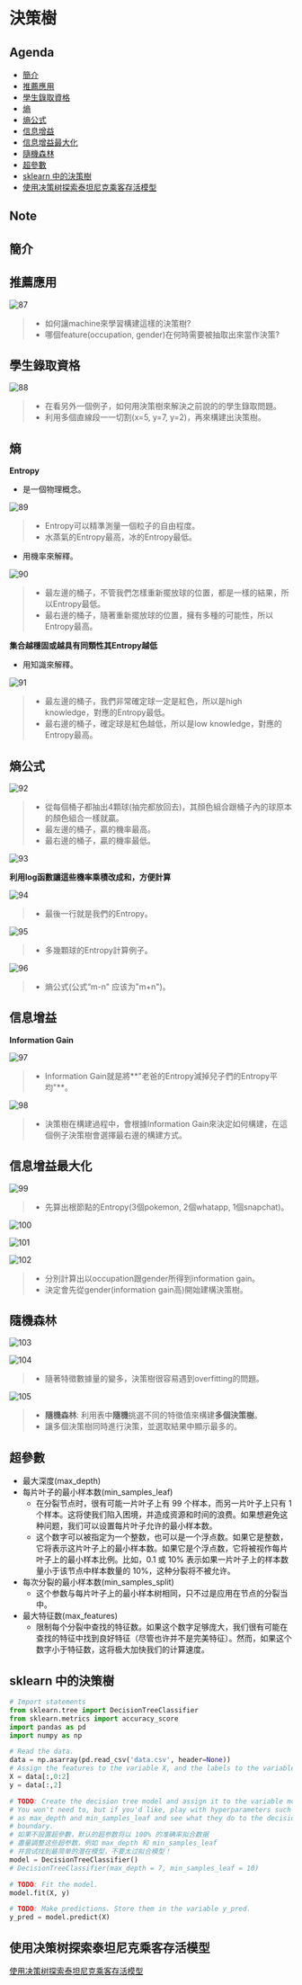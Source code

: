 # 決策樹

## Agenda

- [簡介](#1)
- [推薦應用](#2)
- [學生錄取資格](#3)
- [熵](#4)
- [熵公式](#5)
- [信息增益](#6)
- [信息增益最大化](#7)
- [隨機森林](#8)
- [超參數](#9)
- [sklearn 中的決策樹](#10)
- [使用决策树探索泰坦尼克乘客存活模型](#11)

## Note

<h2 id="1">簡介</h2>


<h2 id="2">推薦應用</h2>

![87](https://github.com/htaiwan/note-Udacity-machine-learning/blob/master/Assets/87.png)

> - 如何讓machine來學習構建這樣的決策樹? 
> - 哪個feature(occupation, gender)在何時需要被抽取出來當作決策?

<h2 id="3">學生錄取資格</h2>

![88](https://github.com/htaiwan/note-Udacity-machine-learning/blob/master/Assets/88.png)

> - 在看另外一個例子，如何用決策樹來解決之前說的的學生錄取問題。
> - 利用多個直線段一一切割(x=5, y=7, y=2)，再來構建出決策樹。

<h2 id="4">熵</h2>

**Entropy**

- 是一個物理概念。

![89](https://github.com/htaiwan/note-Udacity-machine-learning/blob/master/Assets/89.png)

> - Entropy可以精準測量一個粒子的自由程度。
> - 水蒸氣的Entropy最高，冰的Entropy最低。


- 用機率來解釋。

![90](https://github.com/htaiwan/note-Udacity-machine-learning/blob/master/Assets/90.png)

> - 最左邊的桶子，不管我們怎樣重新擺放球的位置，都是一樣的結果，所以Entropy最低。
> - 最右邊的桶子，隨著重新擺放球的位置，擁有多種的可能性，所以Entropy最高。

**集合越穩固或越具有同類性其Entropy越低**


- 用知識來解釋。

![91](https://github.com/htaiwan/note-Udacity-machine-learning/blob/master/Assets/91.png)

> - 最左邊的桶子，我們非常確定球一定是紅色，所以是high knowledge，對應的Entropy最低。
> - 最右邊的桶子，確定球是紅色越低，所以是low knowledge，對應的Entropy最高。


<h2 id="5">熵公式</h2>

![92](https://github.com/htaiwan/note-Udacity-machine-learning/blob/master/Assets/92.png)

> - 從每個桶子都抽出4顆球(抽完都放回去)，其顏色組合跟桶子內的球原本的顏色組合一樣就贏。
> - 最左邊的桶子，贏的機率最高。
> - 最右邊的桶子，贏的機率最低。


![93](https://github.com/htaiwan/note-Udacity-machine-learning/blob/master/Assets/93.png)

**利用log函數讓這些機率乘積改成和，方便計算**

![94](https://github.com/htaiwan/note-Udacity-machine-learning/blob/master/Assets/94.png)

> - 最後一行就是我們的Entropy。

![95](https://github.com/htaiwan/note-Udacity-machine-learning/blob/master/Assets/95.png)

> - 多幾顆球的Entropy計算例子。

![96](https://github.com/htaiwan/note-Udacity-machine-learning/blob/master/Assets/96.png)

> - 熵公式(公式“m-n" 应该为"m+n")。

<h2 id="6">信息增益</h2>

**Information Gain**

![97](https://github.com/htaiwan/note-Udacity-machine-learning/blob/master/Assets/97.png)

> - Information Gain就是將**"老爸的Entropy減掉兒子們的Entropy平均"**。

![98](https://github.com/htaiwan/note-Udacity-machine-learning/blob/master/Assets/98.png)

> - 決策樹在構建過程中，會根據Information Gain來決定如何構建，在這個例子決策樹會選擇最右邊的構建方式。

<h2 id="7">信息增益最大化</h2>

![99](https://github.com/htaiwan/note-Udacity-machine-learning/blob/master/Assets/99.png)

> - 先算出根節點的Entropy(3個pokemon, 2個whatapp, 1個snapchat)。

![100](https://github.com/htaiwan/note-Udacity-machine-learning/blob/master/Assets/100.png)

![101](https://github.com/htaiwan/note-Udacity-machine-learning/blob/master/Assets/101.png)

![102](https://github.com/htaiwan/note-Udacity-machine-learning/blob/master/Assets/102.png)

> - 分別計算出以occupation跟gender所得到information gain。
> - 決定會先從gender(information gain高)開始建構決策樹。

<h2 id="8">隨機森林</h2>

![103](https://github.com/htaiwan/note-Udacity-machine-learning/blob/master/Assets/103.png)

![104](https://github.com/htaiwan/note-Udacity-machine-learning/blob/master/Assets/104.png)

> - 隨著特徵數據量的變多，決策樹很容易遇到overfitting的問題。

![105](https://github.com/htaiwan/note-Udacity-machine-learning/blob/master/Assets/105.png)

> - **隨機森林**: 利用表中**隨機**挑選不同的特徵值來構建**多個決策樹**。
> - 讓多個決策樹同時進行決策，並選取結果中顯示最多的。


<h2 id="9">超參數</h2>

- 最大深度(max_depth)
- 每片叶子的最小样本数(min_samples_leaf)
 	- 在分裂节点时，很有可能一片叶子上有 99 个样本，而另一片叶子上只有 1 个样本。这将使我们陷入困境，并造成资源和时间的浪费。如果想避免这种问题，我们可以设置每片叶子允许的最小样本数。
 	- 这个数字可以被指定为一个整数，也可以是一个浮点数。如果它是整数，它将表示这片叶子上的最小样本数。如果它是个浮点数，它将被视作每片叶子上的最小样本比例。比如，0.1 或 10% 表示如果一片叶子上的样本数量小于该节点中样本数量的 10%，这种分裂将不被允许。
- 每次分裂的最小样本数(min_samples_split)
	- 这个参数与每片叶子上的最小样本树相同，只不过是应用在节点的分裂当中。
- 最大特征数(max_features)
	- 限制每个分裂中查找的特征数。如果这个数字足够庞大，我们很有可能在查找的特征中找到良好特征（尽管也许并不是完美特征）。然而，如果这个数字小于特征数，这将极大加快我们的计算速度。

<h2 id="10">sklearn 中的決策樹</h2>

```python
# Import statements 
from sklearn.tree import DecisionTreeClassifier
from sklearn.metrics import accuracy_score
import pandas as pd
import numpy as np

# Read the data.
data = np.asarray(pd.read_csv('data.csv', header=None))
# Assign the features to the variable X, and the labels to the variable y. 
X = data[:,0:2]
y = data[:,2]

# TODO: Create the decision tree model and assign it to the variable model.
# You won't need to, but if you'd like, play with hyperparameters such
# as max_depth and min_samples_leaf and see what they do to the decision
# boundary.
# 如果不設置超參數，默认的超参数将以 100% 的准确率拟合数据
# 盡量調整这些超参数，例如 max_depth 和 min_samples_leaf
# 并尝试找到最简单的潜在模型，不要太过拟合模型！
model = DecisionTreeClassifier()
# DecisionTreeClassifier(max_depth = 7, min_samples_leaf = 10)

# TODO: Fit the model.
model.fit(X, y)

# TODO: Make predictions. Store them in the variable y_pred.
y_pred = model.predict(X)
```

<h2 id="11">使用决策树探索泰坦尼克乘客存活模型</h2>

[使用决策树探索泰坦尼克乘客存活模型](https://github.com/htaiwan/note-Udacity-machine-learning/blob/master/Jupyter/titanic_survival_exploration-zh.ipynb)


